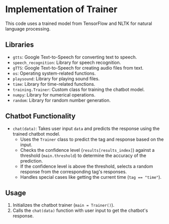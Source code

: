# Implementation of Trainer

This code uses a trained model from TensorFlow and NLTK for natural language processing.

## Libraries

- `gtts`: Google Text-to-Speech for converting text to speech.
- `speech_recognition`: Library for speech recognition.
- `gTTS`: Google Text-to-Speech for creating audio files from text.
- `os`: Operating system-related functions.
- `playsound`: Library for playing sound files.
- `time`: Library for time-related functions.
- `training.Trainer`: Custom class for training the chatbot model.
- `numpy`: Library for numerical operations.
- `random`: Library for random number generation.

## Chatbot Functionality

- `chat(data)`: Takes user input `data` and predicts the response using the trained chatbot model.
  - Uses the `Trainer` class to predict the tag and response based on the input.
  - Checks the confidence level (`results[results_index]`) against a threshold (`main.threshold`) to determine the accuracy of the prediction.
  - If the confidence level is above the threshold, selects a random response from the corresponding tag's responses.
  - Handles special cases like getting the current time (`tag == "time"`).

## Usage

1. Initializes the chatbot trainer (`main = Trainer()`).
2. Calls the `chat(data)` function with user input to get the chatbot's response.
